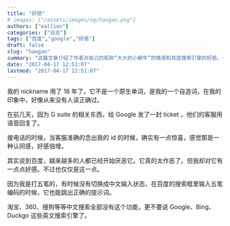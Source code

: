 ```yaml
---
title: "好感"
# images: ["/assets/images/og/haogan.png"]
authors: ["eallion"]
categories: ["日志"]
tags: ["百度","google","好感"]
draft: false
slug: "haogan"
summary: "这篇文章介绍了作者对自己的昵称“大大的小蜗牛”的情感和百度搜索引擎的好感。作者提到自己的昵称是一个自造词，很少有人能正确读出来，因此当他收到Google客服准确念出昵称时，产生了认同感和好感。尽管越来越多的人对百度感到厌恶，但作者却对百度有一点好感，因为在使用五笔编码输入时，百度能给出正确的提示词，而其他中文搜索引擎和英文搜索引擎则没有这个功能。"
date: "2017-04-17 12:51:07"
lastmod: "2017-04-17 12:51:07"
---
```


我的 nickname 用了 16 年了，它不是一个原生单词，是我的一个自造词，在我的印象中，好像从来没有人读正确过。

在前几天，因为 G suite 的相关东西，给 Google 发了一封 ticket ，他们的客服用语音回复了。

接电话的时候，当客服准确的念出我的 id 的时候，确实有一点惊喜，感觉那是一种认同感，好感倍增。

其实说到百度，越来越多的人都已经开始厌恶它。它真的太作恶了。但我却对它有一点点好感。不过也仅仅是这一点。

因为我是打五笔的，有时候没有切换成中文输入状态，在百度的搜索框里输入五笔编码的时候，它也能跳出正确的提示词。

淘宝、360、搜狗等等中文搜索全部没有这个功能，更不要说 Google、Bing、Duckgo 这些英文搜索引擎了。
